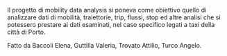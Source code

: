 
Il progetto di mobility data analysis si poneva come obiettivo quello di analizzare dati di mobilità, traiettorie, trip, flussi, stop ed altre analisi che si potessero prestare ai dati esaminati, nel caso specifico legati a taxi della città di Porto. 

Fatto da Baccoli Elena, Guttilla Valeria, Trovato Attilio, Turco Angelo.
